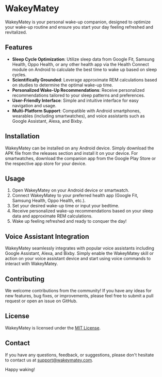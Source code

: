 # WakeyMatey

WakeyMatey is your personal wake-up companion, designed to optimize your wake-up routine and ensure you start your day feeling refreshed and revitalized.

## Features

- **Sleep Cycle Optimization**: Utilize sleep data from Google Fit, Samsung Health, Oppo Health, or any other health app via the Health Connect module on Android to calculate the best time to wake up based on sleep cycles.
- **Scientifically Grounded**: Leverage approximate REM calculations based on studies to determine the optimal wake-up time.
- **Personalized Wake-Up Recommendations**: Receive personalized recommendations tailored to your sleep patterns and preferences.
- **User-Friendly Interface**: Simple and intuitive interface for easy navigation and usage.
- **Multi-Platform Support**: Compatible with Android smartphones, wearables (including smartwatches), and voice assistants such as Google Assistant, Alexa, and Bixby.

## Installation

WakeyMatey can be installed on any Android device. Simply download the APK file from the releases section and install it on your device. For smartwatches, download the companion app from the Google Play Store or the respective app store for your device.

## Usage

1. Open WakeyMatey on your Android device or smartwatch.
2. Connect WakeyMatey to your preferred health app (Google Fit, Samsung Health, Oppo Health, etc.).
3. Set your desired wake-up time or input your bedtime.
4. Receive personalized wake-up recommendations based on your sleep data and approximate REM calculations.
5. Wake up feeling refreshed and ready to conquer the day!

## Voice Assistant Integration

WakeyMatey seamlessly integrates with popular voice assistants including Google Assistant, Alexa, and Bixby. Simply enable the WakeyMatey skill or action on your voice assistant device and start using voice commands to interact with WakeyMatey.

## Contributing

We welcome contributions from the community! If you have any ideas for new features, bug fixes, or improvements, please feel free to submit a pull request or open an issue on GitHub.

## License

WakeyMatey is licensed under the [MIT License](LICENSE).

## Contact

If you have any questions, feedback, or suggestions, please don't hesitate to contact us at support@wakeymatey.com.

Happy waking!
